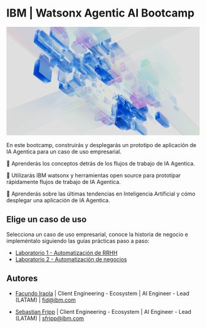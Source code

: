# IBM | Watsonx Agentic AI Bootcamp

![texto alternativo](/agentic-bootcamp.jpg)

En este bootcamp, construirás y desplegarás un prototipo de aplicación de IA Agentica para un caso de uso empresarial.

🚀 Aprenderás los conceptos detrás de los flujos de trabajo de IA Agentica.

🚀 Utilizarás IBM watsonx y herramientas open source para prototipar rápidamente flujos de trabajo de IA Agentica.

🚀 Aprenderás sobre las últimas tendencias en Inteligencia Artificial y cómo desplegar una aplicación de IA Agentica.

## Elige un caso de uso
Selecciona un caso de uso empresarial, conoce la historia de negocio e impleméntalo siguiendo las guías prácticas paso a paso:
- [Laboratorio 1 - Automatización de RRHH](./usecases/lab-1-agente-rrhh/)
- [Laboratorio 2 - Automatización de negocios](./usecases/lab-2-agente-automatizacion)

## Autores
- [Facundo Iraola](https://www.linkedin.com/in/firaola/) | Client Engineering - Ecosystem | AI Engineer - Lead (LATAM) | [fid@ibm.com](mailto:fid@ibm.com)

- [Sebastian Fripp](https://www.linkedin.com/in/sebastian-fripp/) | Client Engineering - Ecosystem | AI Engineer - Lead (LATAM) | [sfripp@ibm.com](mailto:sfripp@ibm.com)